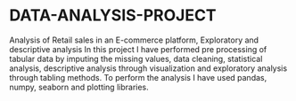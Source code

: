 # DATA-ANALYSIS-PROJECT 
Analysis of Retail sales in an E-commerce platform,
Exploratory and descriptive analysis
In this project I have performed pre processing of tabular
data by imputing the missing values, data cleaning,
statistical analysis, descriptive analysis through
visualization and exploratory analysis through tabling
methods. To perform the analysis I have used pandas,
numpy, seaborn and plotting libraries.
 
